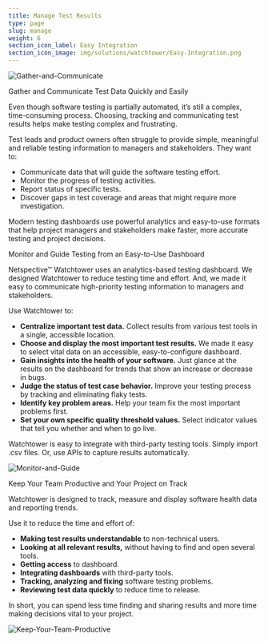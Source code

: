 ```yaml
---
title: Manage Test Results
type: page
slug: manage
weight: 6
section_icon_label: Easy Integration
section_icon_image: img/solutions/watchtower/Easy-Integration.png
---
```


![Gather-and-Communicate](/img/solutions/watchtower/Gather-and-Communicate.jpg#left)

Gather and Communicate Test Data Quickly and Easily

Even though software testing is partially automated, it’s still a complex, time-consuming process. Choosing, tracking and communicating test results helps make testing complex and frustrating.

Test leads and product owners often struggle to provide simple, meaningful and reliable testing information to managers and stakeholders. They want to:

* Communicate data that will guide the software testing effort.
* Monitor the progress of testing activities.
* Report status of specific tests.
* Discover gaps in test coverage and areas that might require more investigation.

Modern testing dashboards use powerful analytics and easy-to-use formats that help project managers and stakeholders make faster, more accurate testing and project decisions.

Monitor and Guide Testing from an Easy-to-Use Dashboard


Netspective™ Watchtower uses an analytics-based testing dashboard. We designed Watchtower to reduce testing time and effort. And, we made it easy to communicate high-priority testing information to managers and stakeholders.

Use Watchtower to:

* **Centralize important test data.** Collect results from various test tools in a single, accessible location.
* **Choose and display the most important test results.** We made it easy to select vital data on an accessible, easy-to-configure dashboard.
* **Gain insights into the health of your software.** Just glance at the results on the dashboard for trends that show an increase or decrease in bugs.
* **Judge the status of test case behavior.** Improve your testing process by tracking and eliminating flaky tests.
* **Identify key problem areas.** Help your team fix the most important problems first.
* **Set your own specific quality threshold values.** Select indicator values that tell you whether and when to go live.

Watchtower is easy to integrate with third-party testing tools. Simply import .csv files. Or, use APIs to capture results automatically.

![Monitor-and-Guide](/img/solutions/watchtower/Monitor-and-Guide-Testing-from-an-Easy-to-Use-Dashboard.jpg#center)

Keep Your Team Productive and Your Project on Track

Watchtower is designed to track, measure and display software health data and reporting trends.

Use it to reduce the time and effort of:

* **Making test results understandable** to non-technical users.
* **Looking at all relevant results,** without having to find and open several tools.
* **Getting access** to dashboard.
* **Integrating dashboards** with third-party tools.
* **Tracking, analyzing and fixing** software testing problems.
* **Reviewing test data quickly** to reduce time to release.

In short, you can spend less time finding and sharing results and more time making decisions vital to your project.

![Keep-Your-Team-Productive](/img/solutions/watchtower/Keep-Your-Team-Productive.jpg#center)